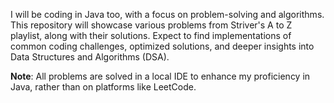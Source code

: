 I will be coding in Java too, with a focus on problem-solving and algorithms.
This repository will showcase various problems from Striver's A to Z playlist, along with their solutions. Expect to find implementations of common coding challenges, optimized solutions, and deeper insights into Data Structures and Algorithms (DSA). 

**Note**: All problems are solved in a local IDE to enhance my proficiency in Java, rather than on platforms like LeetCode.
